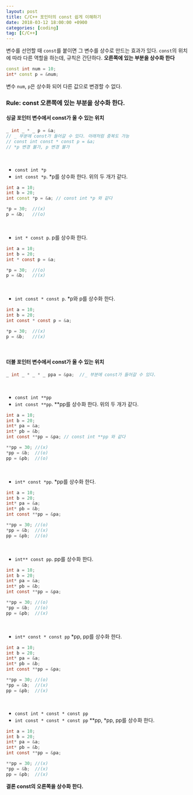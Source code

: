 ```yaml
---
layout: post
title: C/C++ 포인터의 const 쉽게 이해하기
date: 2018-03-12 18:00:00 +0900
categories: [coding]
tag: [C/C++]
---
```


변수를 선언할 때 `const`를 붙이면 그 변수를 상수로 만드는 효과가 있다. `const`의 위치에 따라 다른 역할을 하는데, 규칙은 간단하다. **오른쪽에 있는 부분을 상수화 한다**

```c++
const int num = 10;
int* const p = &num;
```

변수 `num`, `p`은 상수화 되어 다른 값으로 변경할 수 없다.



### Rule: const **오른쪽에 있는 부분을 상수화 한다.**

#### 싱글 포인터 변수에서 const가 올 수 있는 위치

```c++
_ int _ * _ p = &a;
// _ 부분에 const가 들어갈 수 있다. 아래처럼 중복도 가능
// const int const * const p = &a;
// *p 변경 불가, p 변경 불가
```

<br>

* `const int *p`
* `int const *p`.
*p를 상수화 한다. 위의 두 개가 같다.  

```c++
int a = 10;
int b = 20;
int const *p = &a; // const int *p 와 같다

*p = 30;  //(x)
p = &b;   //(o)
```

<br>

* `int * const p`.
p를 상수화 한다.

```c
int a = 10;
int b = 20;
int * const p = &a;

*p = 30;  //(o)
p = &b;   //(x)
```

<br>

* `int const * const p`.
*p와 p를 상수화 한다.

```c
int a = 10;
int b = 20;
int const * const p = &a;

*p = 30;  //(x)
p = &b;   //(x)
```

<br>

#### 더블 포인터 변수에서 const가 올 수 있는 위치

```c
_ int _ * _ * _ ppa = &pa;  //_ 부분에 const가 들어갈 수 있다.
```

<br>

* `const int **pp`
* `int const **pp`.
**pp를 상수화 한다. 위의 두 개가 같다.

```c
int a = 10;
int b = 20;
int* pa = &a;
int* pb = &b;
int const **pp = &pa; // const int **pp 와 같다

**pp = 30; //(x)
*pp = &b;  //(o)
pp = &pb;  //(o)
```

<br>

* `int* const *pp`.
*pp를 상수화 한다.

```c
int a = 10;
int b = 20;
int* pa = &a;
int* pb = &b;
int const **pp = &pa;

**pp = 30; //(o)
*pp = &b;  //(x)
pp = &pb;  //(o)
```

<br>

* `int** const pp`.
pp를 상수화 한다.
```c
int a = 10;
int b = 20;
int* pa = &a;
int* pb = &b;
int const **pp = &pa;

**pp = 30; //(o)
*pp = &b;  //(o)
pp = &pb;  //(x)
```

<br>

* `int* const * const pp`
*pp, pp를 상수화 한다.
```c
int a = 10;
int b = 20;
int* pa = &a;
int* pb = &b;
int const **pp = &pa;

**pp = 30; //(o)
*pp = &b;  //(x)
pp = &pb;  //(x)
```

<br>

* `const int * const * const pp`
* `int const * const * const pp`
**pp, *pp, pp를 상수화 한다.
```c
int a = 10;
int b = 20;
int* pa = &a;
int* pb = &b;
int const **pp = &pa;

**pp = 30; //(x)
*pp = &b;  //(x)
pp = &pb;  //(x)
```



**결론 const의 오른쪽을 상수화 한다.**

